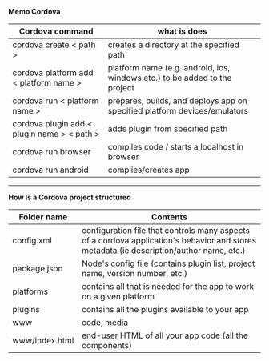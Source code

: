 ﻿**Memo Cordova**

|Cordova command|what is does|
|--|--|
|cordova create < path >|creates a directory at the specified path|
|cordova platform add < platform name >|platform name (e.g. android, ios, windows etc.) to be added to the project|
|cordova run < platform name >|prepares, builds, and deploys app on specified platform devices/emulators|
|cordova plugin add < plugin name > < path >|adds plugin from specified path|
|cordova run browser|compiles code / starts a localhost in browser |
|cordova run android|complies/creates app|
***
**How is a Cordova project  structured**

| Folder name | Contents |
|--|--|
|config.xml|configuration file that controls many aspects of a cordova application's behavior and stores metadata (ie description/author name, etc.)|
|package.json|Node's config file (contains plugin list, project name, version number, etc.)|
| platforms | contains all that is needed for the app to work on a given platform |
|plugins|contains all the plugins available to your app|
|www|code, media|
|www/index.html|end-user HTML of all your app code (all the components)|
